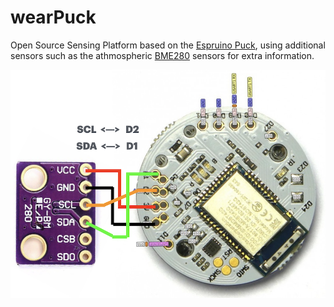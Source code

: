 # wearPuck
Open Source Sensing Platform based on the [Espruino Puck](https://www.espruino.com/Puck.js#pinout), using additional sensors such as the athmospheric [BME280](https://www.bosch-sensortec.com/products/environmental-sensors/humidity-sensors-bme280/) sensors for extra information. 

![connection](https://github.com/kristofvl/wearPuck/blob/main/puck+BME.png?raw=true)

